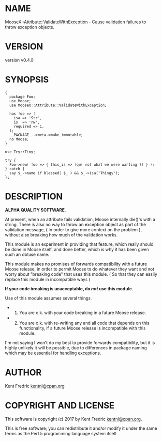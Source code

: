 # NAME

MooseX::Attribute::ValidateWithException - Cause validation failures to throw exception objects.

# VERSION

version v0.4.0

# SYNOPSIS

    {
      package Foo;
      use Moose;
      use MooseX::Attribute::ValidateWithException;

      has foo => (
        isa => 'Str',
        is  => 'rw',
        required => 1,
      );
      __PACKAGE__->meta->make_immutable;
      no Moose;
    }

    use Try::Tiny;

    try {
      Foo->new( foo => { this_is => [qw( not what we were wanting )] } );
    } catch {
      say $_->name if blessed( $_ ) && $_->isa('Thingy');
    };

# DESCRIPTION

**ALPHA QUALITY SOFTWARE**.

At present, when an attribute fails validation, Moose internally die()'s with a
string. There is also no way to throw an exception object as part of the
validation message, ( in order to give more context on the problem ), without
also breaking how much of the validation works.

This module is an experiment in providing that feature, which really should be
done in Moose itself, and done better, which is why it has been given such an
obtuse name.

This module makes no promises of forwards compatibility with a future Moose
release, in order to permit Moose to do whatever they want and not worry about
"breaking code" that uses this module. ( So that they can easily replace this
module in incompatible ways )

**If your code breaking is unacceptable, do _not_ use this module**.

Use of this module assumes several things.

- 1. You are o.k. with your code breaking in a future Moose release.
- 2. You are o.k. with re-writing any and all code that depends on this
functionality, if a future Moose release is incompatible with this module.

I'm not saying I won't do my best to provide forwards compatibility, but it is
highly unlikely it will be possible, due to differences in package naming
which may be essential for handling exceptions.

# AUTHOR

Kent Fredric <kentnl@cpan.org>

# COPYRIGHT AND LICENSE

This software is copyright (c) 2017 by Kent Fredric <kentnl@cpan.org>.

This is free software; you can redistribute it and/or modify it under
the same terms as the Perl 5 programming language system itself.
